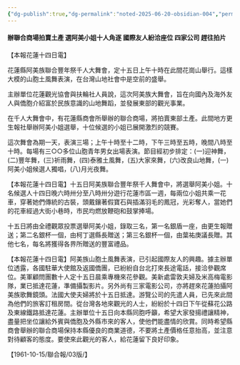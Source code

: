 ```yaml
---
{"dg-publish":true,"dg-permalink":"noted-2025-06-20-obsidian-004","permalink":"/noted-2025-06-20-obsidian-004/","title":"阿美族人豐年祭 千人酣舞花崗山 辦聯合商場拍賣土產 選阿美小姐十人角逐 國際友人紛洽座位 四家公司 趕往拍片","tags":["花蓮縣志"],"noteIcon":"3","created":"2025-06-20T10:54:04.313+08:00","updated":"2025-06-20T10:55:23.991+08:00"}
---
```






#### 辦聯合商場拍賣土產 選阿美小姐十人角逐 國際友人紛洽座位 四家公司 趕往拍片

【本報花蓮十四日電】

花蓮縣阿美族聯合豐年祭千人大舞會，定十五日上午十時在此間花崗山舉行。這樣大模的山胞土風舞表演，在台灣山地社會中是空前的盛舉。

主辦單位花蓮觀光協會與扶輪社人員說，這次阿美族大舞會，旨在向國內及海外友人與僑胞介紹富於民族意識的山地舞蹈，並發展東部的觀光事業。

在千人大舞會中，有花蓮縣商會所舉辦的聯合商場，將拍賣東部土產。此間地方更生報社舉辦阿美小姐選舉，十位候選的小姐已展開激烈的競賽。

這次舞會為期一天，表演三場；上午十時至十二時，下午三時至五時，晚間八時至十時。每場有三○○多位山胞青年男女出場表演。節目經初步排定：(一)迎神舞，(二)豐年舞，(三)祈雨舞，(四)泰雅土風舞，(五)大家來舞，(六)改良山地舞，(一)阿美小姐候選人獨唱，(八)月光夜舞。

【本報花蓮十四日電】十五日阿美族聯合豐年祭千人舞會中，將選舉阿美小姐。十名候選人十四日晚六時卅分至八時卅分遊行花蓮市區一週，每兩位小姐共乘一花車，穿著她們傳統的古裝，頭戴鑲著假寶石與插滿羽毛的鳳冠，光彩奪人，當她們的花車經過大街小巷時，市民均燃放鞭砲和鼓掌捧場。

十五日將由全禮觀眾投票選舉阿美小姐，錄取三名，第一名銀盾一座，由更生報贈送；第二名銀杯一個，由柯丁選縣長贈送；第三名銀杯一個，由葉祐庚議長贈。其他七名，每名將獲得各界所贈送的豐富禮品。

【本報花蓮十四日電】阿美族山胞土風舞表演，已引起國際友人的興趣。據主辦單位透露，各國駐華大使館及返國僑團，已紛紛自台北打來長途電話，接洽參觀席位。美軍顧問團數十人定十五日晨乘專機來花參觀。美新處雷敦夫婦及米高梅電影隊，業已抵達花蓮，準備攝製影片。另外尚有三家電影公司，亦將趕來花蓮拍攝阿美族歌舞鏡頭。法國大使夫婦將於十五日抵達。游覽公司的先遣人員，已先來此間為他們的旅客訂租房間。從台灣各地來觀光的人士，紛紛於十四日下午從蘇花公路及東線鐵路抵達花蓮。主辦單位十五日向本縣同胞呼籲，希望大家發揚禮讓精神，盡量把坐位讓給外賓與僑胞及外縣市來的客人，使他們能盡情的欣賞。同時希望縣商會舉辦的聯合商場保持本縣優良的商業道德，不要將土產價格任意抬高，並注意對待顧客的態度。要使來此觀光的客人，給花蓮留下良好印象。

【1961-10-15/聯合報/03版/】